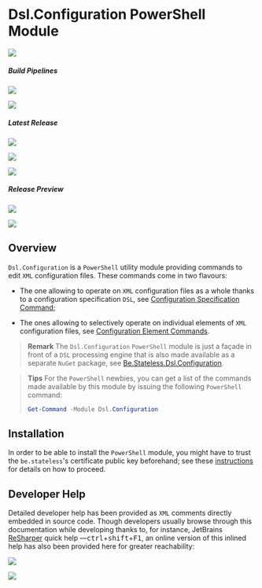 ﻿# Dsl.Configuration PowerShell Module

[![][github.badge]][github]

##### Build Pipelines

[![][pipeline.mr.badge]][pipeline.mr]

[![][pipeline.ci.badge]][pipeline.ci]

##### Latest Release

[![][module.badge]][module]

[![][nuget.badge]][nuget]

[![][release.badge]][release]

##### Release Preview

[![][module.preview.badge]][module.preview]

[![][nuget.preview.badge]][nuget.preview]

## Overview

`Dsl.Configuration` is a `PowerShell` utility module providing commands to edit `XML` configuration files. These commands come in two flavours:

- The one allowing to operate on `XML` configuration files as a whole thanks to a configuration specification `DSL`, see [Configuration Specification Command](./ConfigurationSpecification.md);

- The ones allowing to selectively operate on individual elements of `XML` configuration files, see [Configuration Element Commands](./ConfigurationElement.md).

> **Remark** The `Dsl.Configuration` `PowerShell` module is just a façade in front of a `DSL` processing engine that is also made available as a separate `NuGet` package, see [Be.Stateless.Dsl.Configuration][nuget].

> **Tips** For the `PowerShell` newbies, you can get a list of the commands made available by this module by issuing the following `PowerShell` command:
>
> ```PowerShell
> Get-Command -Module Dsl.Configuration
> ```

## Installation

In order to be able to install the `PowerShell` module, you might have to trust the `be.stateless`'s certificate public key beforehand; see these [instructions](../../Installation.md) for details on how to proceed.

## Developer Help

Detailed developer help has been provided as `XML` comments directly embedded in source code. Though developers usually browse through this documentation while developing thanks to, for instance, JetBrains [ReSharper][resharper] quick help &mdash;<kbd>ctrl</kbd>+<kbd>shift</kbd>+<kbd>F1</kbd>, an online version of this inlined help has also been provided here for greater reachability:

[![][help.cmdlets.badge]][help.cmdlets]

[![][help.badge]][help]

<!-- badges -->

[doc.install]: https://www.stateless.be/PowerShell/Module/Installation.html "PowerShell Module Installation"
[doc.main.badge]: https://img.shields.io/static/v1?label=BizTalk.Factory%20SDK&message=User's%20Guide&color=8CA1AF&logo=readthedocs
[doc.main]: https://www.stateless.be/ "BizTalk.Factory SDK User's Guide"
[doc.this.badge]: https://img.shields.io/static/v1?label=Dsl.Configuration&message=User's%20Guide&color=8CA1AF&logo=readthedocs
[doc.this]: https://www.stateless.be/PowerShell/Module/Dsl/Configuration "Dsl.Configuration PowerShell Module User's Guide"
[github.badge]: https://img.shields.io/static/v1?label=Repository&message=Be.Stateless.Dsl.Configuration&logo=github
[github]: https://github.com/icraftsoftware/Be.Stateless.Dsl.Configuration "Be.Stateless.Dsl.Configuration GitHub Repository"
[help.badge]: https://img.shields.io/static/v1?label=Be.Stateless.Dsl.Configuration&message=Developer%20Help&color=8CA1AF&logo=microsoftacademic
[help]: https://github.com/icraftsoftware/biztalk.factory.github.io/blob/master/Help/Dsl/Configuration/README.md "Be.Stateless.Dsl.Configuration Developer Help"
[help.cmdlets.badge]: https://img.shields.io/static/v1?label=Be.Stateless.Dsl.Configuration.Cmdlets&message=Developer%20Help&color=8CA1AF&logo=microsoftacademic
[help.cmdlets]: https://github.com/icraftsoftware/biztalk.factory.github.io/blob/master/Help/Dsl/Configuration/Cmdlets/README.md "Be.Stateless.Dsl.Configuration.Cmdlets Developer Help"
[module.badge]: https://img.shields.io/powershellgallery/v/Dsl.Configuration.svg?label=Dsl.Configuration&style=flat&logo=powershell
[module]: https://www.powershellgallery.com/packages/Dsl.Configuration "Dsl.Configuration PowerShell Module"
[module.preview.badge]: https://badge-factory.azurewebsites.net/package/icraftsoftware/be.stateless/BizTalk.Factory.Preview/Dsl.Configuration?logo=powershell
[module.preview]: https://dev.azure.com/icraftsoftware/be.stateless/_packaging?_a=package&feed=BizTalk.Factory.Preview&package=Dsl.Configuration&protocolType=NuGet "Dsl.Configuration Preview PowerShell Module"
[nuget.badge]: https://img.shields.io/nuget/v/Be.Stateless.Dsl.Configuration.svg?label=Be.Stateless.Dsl.Configuration&style=flat&logo=nuget
[nuget]: https://www.nuget.org/packages/Be.Stateless.Dsl.Configuration "Be.Stateless.Dsl.Configuration NuGet Package"
[nuget.preview.badge]: https://badge-factory.azurewebsites.net/package/icraftsoftware/be.stateless/BizTalk.Factory.Preview/Be.Stateless.Dsl.Configuration?logo=nuget
[nuget.preview]: https://dev.azure.com/icraftsoftware/be.stateless/_packaging?_a=package&feed=BizTalk.Factory.Preview&package=Be.Stateless.Dsl.Configuration&protocolType=NuGet "Be.Stateless.Dsl.Configuration Preview NuGet Package"
[pipeline.ci.badge]: https://dev.azure.com/icraftsoftware/be.stateless/_apis/build/status/Be.Stateless.Dsl.Configuration%20Continuous%20Integration?branchName=master&label=Continuous%20Integration%20Build
[pipeline.ci]: https://dev.azure.com/icraftsoftware/be.stateless/_build/latest?definitionId=78&branchName=master "Be.Stateless.Dsl.Configuration Continuous Integration Build Pipeline"
[pipeline.mr.badge]: https://dev.azure.com/icraftsoftware/be.stateless/_apis/build/status/Be.Stateless.Dsl.Configuration%20Manual%20Release?branchName=master&label=Manual%20Release%20Build
[pipeline.mr]: https://dev.azure.com/icraftsoftware/be.stateless/_build/latest?definitionId=79&branchName=master "Be.Stateless.Dsl.Configuration Manual Release Build Pipeline"
[release.badge]: https://img.shields.io/github/v/release/icraftsoftware/Be.Stateless.Dsl.Configuration?label=Release&logo=github
[release]: https://github.com/icraftsoftware/Be.Stateless.Dsl.Configuration/releases/latest "Be.Stateless.Dsl.Configuration GitHub Release"

<!-- links -->

[resharper]: https://www.jetbrains.com/resharper/

<!--
cSpell:ignore Cmdlets façade
-->
